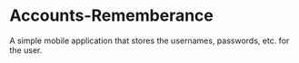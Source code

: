 # Accounts-Rememberance
A simple mobile application that stores the usernames, passwords, etc. for the user.
